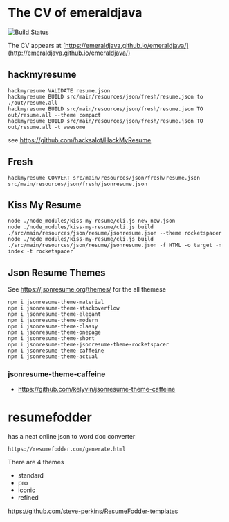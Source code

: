 # The CV of emeraldjava

[![Build Status](https://github.com/emeraldjava/emeraldjava/workflows/build/badge.svg)](https://github.com/emeraldjava/emeraldjava)

The CV appears at [https://emeraldjava.github.io/emeraldjava/](http://emeraldjava.github.io/emeraldjava/)

## hackmyresume

```
hackmyresume VALIDATE resume.json
hackmyresume BUILD src/main/resources/json/fresh/resume.json to ./out/resume.all
hackmyresume BUILD src/main/resources/json/fresh/resume.json TO out/resume.all --theme compact
hackmyresume BUILD src/main/resources/json/fresh/resume.json TO out/resume.all -t awesome
```
see https://github.com/hacksalot/HackMyResume

## Fresh

    hackmyresume CONVERT src/main/resources/json/fresh/resume.json src/main/resources/json/fresh/jsonresume.json

## Kiss My Resume

    node ./node_modules/kiss-my-resume/cli.js new new.json
    node ./node_modules/kiss-my-resume/cli.js build ./src/main/resources/json/resume/jsonresume.json --theme rocketspacer
    node ./node_modules/kiss-my-resume/cli.js build ./src/main/resources/json/resume/jsonresume.json -f HTML -o target -n index -t rocketspacer

## Json Resume Themes

See https://jsonresume.org/themes/ for the all themese

    npm i jsonresume-theme-material
    npm i jsonresume-theme-stackoverflow
    npm i jsonresume-theme-elegant
    npm i jsonresume-theme-modern
    npm i jsonresume-theme-classy
    npm i jsonresume-theme-onepage
    npm i jsonresume-theme-short
    npm i jsonresume-theme-jsonresume-theme-rocketspacer
    npm i jsonresume-theme-caffeine
    npm i jsonresume-theme-actual


### jsonresume-theme-caffeine

- https://github.com/kelyvin/jsonresume-theme-caffeine

# resumefodder

has a neat online json to word doc converter

    https://resumefodder.com/generate.html

There are 4 themes

- standard
- pro
- iconic
- refined

https://github.com/steve-perkins/ResumeFodder-templates